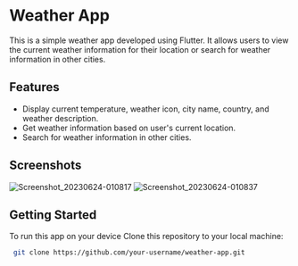 # Weather App

This is a simple weather app developed using Flutter. It allows users to view the current weather information for their location or search for weather information in other cities.

## Features

- Display current temperature, weather icon, city name, country, and weather description.
- Get weather information based on user's current location.
- Search for weather information in other cities.

## Screenshots
![Screenshot_20230624-010817](https://github.com/habte032/climate/assets/101426508/8f5d013d-8e3b-46b3-96d6-68ba3b52b88e)
![Screenshot_20230624-010837](https://github.com/habte032/climate/assets/101426508/ecf5738d-2b46-4402-b250-bad37b20beab)

## Getting Started
To run this app on your device Clone this repository to your local machine:
  ```bash
   git clone https://github.com/your-username/weather-app.git
